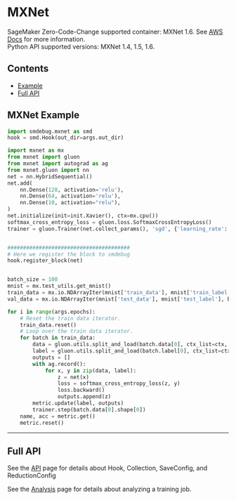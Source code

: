 # MXNet

SageMaker Zero-Code-Change supported container: MXNet 1.6. See [AWS Docs](https://docs.aws.amazon.com/sagemaker/latest/dg/train-model.html) for more information.\
Python API supported versions: MXNet 1.4, 1.5, 1.6.

## Contents
- [Example](#mxnet-example)
- [Full API](#full-api)

## MXNet Example
```python
import smdebug.mxnet as smd
hook = smd.Hook(out_dir=args.out_dir)

import mxnet as mx
from mxnet import gluon
from mxnet import autograd as ag
from mxnet.gluon import nn
net = nn.HybridSequential()
net.add(
    nn.Dense(128, activation='relu'),
    nn.Dense(64, activation='relu'),
    nn.Dense(10, activation="relu"),
)
net.initialize(init=init.Xavier(), ctx=mx.cpu())
softmax_cross_entropy_loss = gluon.loss.SoftmaxCrossEntropyLoss()
trainer = gluon.Trainer(net.collect_params(), 'sgd', {'learning_rate': args.lr})


#######################################
# Here we register the block to smdebug
hook.register_block(net)


batch_size = 100
mnist = mx.test_utils.get_mnist()
train_data = mx.io.NDArrayIter(mnist['train_data'], mnist['train_label'], batch_size, shuffle=True)
val_data = mx.io.NDArrayIter(mnist['test_data'], mnist['test_label'], batch_size)

for i in range(args.epochs):
    # Reset the train data iterator.
    train_data.reset()
    # Loop over the train data iterator.
    for batch in train_data:
        data = gluon.utils.split_and_load(batch.data[0], ctx_list=ctx, batch_axis=0)
        label = gluon.utils.split_and_load(batch.label[0], ctx_list=ctx, batch_axis=0)
        outputs = []
        with ag.record():
            for x, y in zip(data, label):
                z = net(x)
                loss = softmax_cross_entropy_loss(z, y)
                loss.backward()
                outputs.append(z)
        metric.update(label, outputs)
        trainer.step(batch.data[0].shape[0])
    name, acc = metric.get()
    metric.reset()
```

---

## Full API
See the [API](api.md) page for details about Hook, Collection, SaveConfig, and ReductionConfig

See the [Analysis](analysis) page for details about analyzing a training job.
